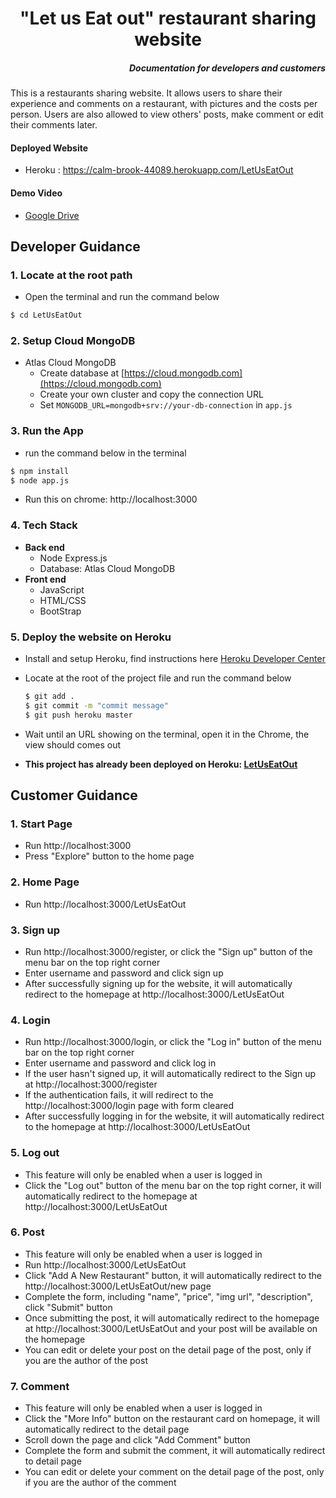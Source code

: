 # <center> "Let us Eat out" restaurant sharing website </center>

##### <p align="right">Documentation for developers and customers</p>

This is a restaurants sharing website. It allows users to share their experience and comments on a restaurant, with pictures and the costs per person. Users are also allowed to view others' posts, make comment or edit their comments later.

#### Deployed Website

- Heroku : https://calm-brook-44089.herokuapp.com/LetUsEatOut 

#### Demo Video

- [Google Drive](https://drive.google.com/file/d/1o1NCNLgkWpG5eFQsEZHVFJhoQNRQb9Yn/view?usp=sharing)

## Developer Guidance
### 1. Locate at the root path

- Open the terminal and run the command below

```bash
$ cd LetUsEatOut
```

### 2. Setup Cloud MongoDB 

- Atlas Cloud MongoDB
  - Create database at [https://cloud.mongodb.com](https://cloud.mongodb.com)
  - Create your own cluster and copy the connection URL
  - Set ```MONGODB_URL=mongodb+srv://your-db-connection``` in ```app.js```

### 3. Run the App

- run the command below in the terminal

```bash
$ npm install
$ node app.js
```

- Run this on chrome: http://localhost:3000

### 4. Tech Stack

- **Back end**
  - Node Express.js
  - Database: Atlas Cloud MongoDB
- **Front end**
  - JavaScript
  - HTML/CSS
  - BootStrap

### 5. Deploy  the website on Heroku

- Install and setup Heroku, find instructions here [Heroku Developer Center](https://devcenter.heroku.com/articles/heroku-cli)

- Locate at the root of the project file and run the command below

  ```bash
  $ git add .
  $ git commit -m "commit message"
  $ git push heroku master
  ```

- Wait until an URL showing on the terminal, open it in the Chrome, the view should comes out
- **This project has already been deployed on Heroku: [LetUsEatOut](https://calm-brook-44089.herokuapp.com/LetUsEatOut )**

## Customer Guidance

### 1. Start Page

- Run http://localhost:3000
- Press "Explore" button to the home page

### 2. Home Page

- Run http://localhost:3000/LetUsEatOut

### 3. Sign up

- Run http://localhost:3000/register, or click the "Sign up" button of the menu bar on the top right corner
- Enter username and password and click sign up
- After successfully signing up for the website, it will automatically redirect to the homepage at http://localhost:3000/LetUsEatOut 

### 4. Login

- Run http://localhost:3000/login, or click the "Log in" button of the menu bar on the top right corner
- Enter username and password and click log in
- If the user hasn't signed up, it will automatically redirect to the Sign up at http://localhost:3000/register
- If the authentication fails, it will redirect to the http://localhost:3000/login page with form cleared
- After successfully logging in for the website, it will automatically redirect to the homepage at http://localhost:3000/LetUsEatOut

### 5. Log out

- This feature will only be enabled when a user is logged in
- Click the "Log out" button of the menu bar on the top right corner, it will automatically redirect to the homepage at http://localhost:3000/LetUsEatOut

### 6. Post

- This feature will only be enabled when a user is logged in
- Run http://localhost:3000/LetUsEatOut
- Click "Add A New Restaurant" button, it will automatically redirect to the http://localhost:3000/LetUsEatOut/new page
- Complete the form, including "name", "price", "img url", "description", click "Submit" button
- Once submitting the post, it will automatically redirect to the homepage at http://localhost:3000/LetUsEatOut and your post will be available on the homepage
- You can edit or delete your post on the detail page of the post, only if you are the author of the post

### 7. Comment

- This feature will only be enabled when a user is logged in
- Click the "More Info" button on the restaurant card on homepage, it will automatically redirect to the detail page
- Scroll down the page and click "Add Comment" button
- Complete the form and submit the comment, it will automatically redirect to detail page
- You can edit or delete your comment on the detail page of the post, only if you are the author of the comment
